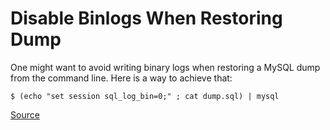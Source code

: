 # Disable Binlogs When Restoring Dump

One might want to avoid writing binary logs when restoring a MySQL dump from the command line. Here is a way to achieve that:

```
$ (echo "set session sql_log_bin=0;" ; cat dump.sql) | mysql
```

[Source](https://geert.vanderkelen.org/2009/disabling-binary-logging-when-restoring-a-mysql-dump/)
